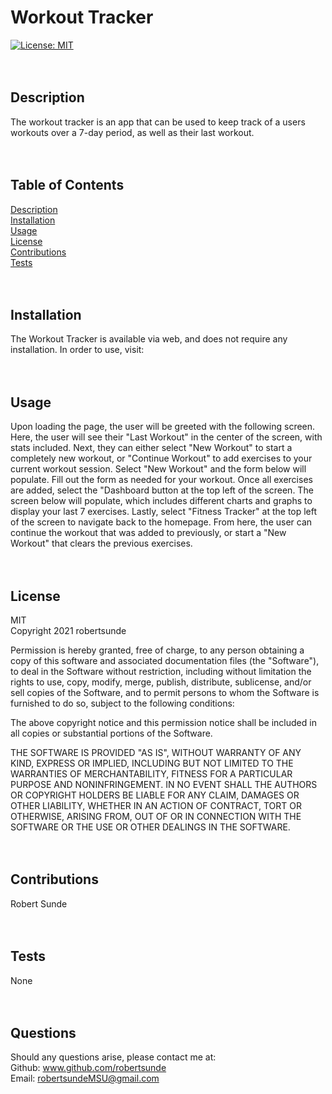 
# Workout Tracker <br/>
[![License: MIT](https://img.shields.io/badge/License-MIT-yellow.svg)](https://opensource.org/licenses/MIT) <br/>
<br/>
<br/>
## Description <br/>
The workout tracker is an app that can be used to keep track of a users workouts over a 7-day period, as well as their last workout. <br/>
<br/>
<br/>
## Table of Contents <br/>
[Description](#description-) <br/>
[Installation](#installation-) <br/>
[Usage](#usage-) <br/>
[License](#license-) <br/>
[Contributions](#contributions-) <br/>
[Tests](#tests-) <br/>
<br/>
<br/>
## Installation <br/>
The Workout Tracker is available via web, and does not require any installation. In order to use, visit: <br/>
<br/>
<br/>
## Usage <br/>
Upon loading the page, the user will be greeted with the following screen. Here, the user will see their "Last Workout" in the center of the screen, with stats included. Next, they can either select "New Workout" to start a completely new workout, or "Continue Workout" to add exercises to your current workout session. Select "New Workout" and the form below will populate. Fill out the form as needed for your workout. Once all exercises are added, select the "Dashboard button at the top left of the screen. The screen below will populate, which includes different charts and graphs to display your last 7 exercises. Lastly, select "Fitness Tracker" at the top left of the screen to navigate back to the homepage. From here, the user can continue the workout that was added to previously, or start a "New Workout" that clears the previous exercises. <br/>
<br/>
<br/>
## License <br/>
MIT <br/>
Copyright 2021 robertsunde

  Permission is hereby granted, free of charge, to any person obtaining a copy of this software and associated documentation files (the "Software"), to deal in the Software without restriction, including without limitation the rights to use, copy, modify, merge, publish, distribute, sublicense, and/or sell copies of the Software, and to permit persons to whom the Software is furnished to do so, subject to the following conditions:
  
  The above copyright notice and this permission notice shall be included in all copies or substantial portions of the Software.
  
  THE SOFTWARE IS PROVIDED "AS IS", WITHOUT WARRANTY OF ANY KIND, EXPRESS OR IMPLIED, INCLUDING BUT NOT LIMITED TO THE WARRANTIES OF MERCHANTABILITY, FITNESS FOR A PARTICULAR PURPOSE AND NONINFRINGEMENT. IN NO EVENT SHALL THE AUTHORS OR COPYRIGHT HOLDERS BE LIABLE FOR ANY CLAIM, DAMAGES OR OTHER LIABILITY, WHETHER IN AN ACTION OF CONTRACT, TORT OR OTHERWISE, ARISING FROM, OUT OF OR IN CONNECTION WITH THE SOFTWARE OR THE USE OR OTHER DEALINGS IN THE SOFTWARE. <br/>
<br/>
<br/>
## Contributions <br/>
Robert Sunde <br/>
<br/>
<br/>
## Tests <br/>
None <br/>
<br/>
<br/>
## Questions <br/>
Should any questions arise, please contact me at: <br/>
Github: www.github.com/robertsunde <br/>
Email: robertsundeMSU@gmail.com <br/>
